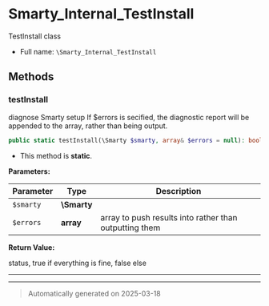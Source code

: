 
# Smarty_Internal_TestInstall

TestInstall class



* Full name: `\Smarty_Internal_TestInstall`




## Methods


### testInstall

diagnose Smarty setup
If $errors is secified, the diagnostic report will be appended to the array, rather than being output.

```php
public static testInstall(\Smarty $smarty, array& $errors = null): bool
```



* This method is **static**.




**Parameters:**

| Parameter | Type | Description |
|-----------|------|-------------|
| `$smarty` | **\Smarty** |  |
| `$errors` | **array** | array to push results into rather than outputting them |


**Return Value:**

status, true if everything is fine, false else




***


***
> Automatically generated on 2025-03-18
